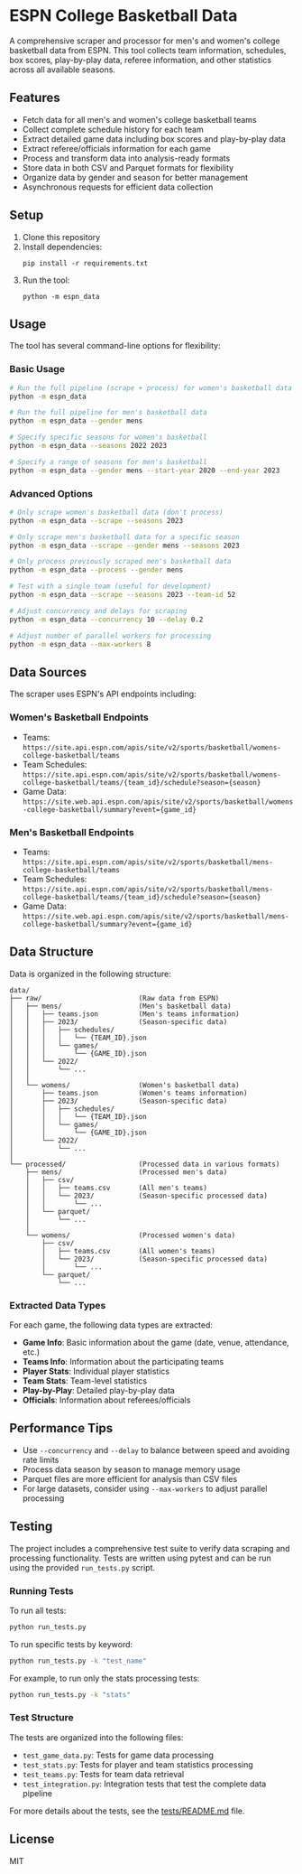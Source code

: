 # ESPN College Basketball Data

A comprehensive scraper and processor for men's and women's college basketball data from ESPN. This tool collects team information, schedules, box scores, play-by-play data, referee information, and other statistics across all available seasons.

## Features

- Fetch data for all men's and women's college basketball teams
- Collect complete schedule history for each team
- Extract detailed game data including box scores and play-by-play data
- Extract referee/officials information for each game
- Process and transform data into analysis-ready formats
- Store data in both CSV and Parquet formats for flexibility
- Organize data by gender and season for better management
- Asynchronous requests for efficient data collection

## Setup

1. Clone this repository
2. Install dependencies:
   ```
   pip install -r requirements.txt
   ```
3. Run the tool:
   ```
   python -m espn_data
   ```

## Usage

The tool has several command-line options for flexibility:

### Basic Usage

```bash
# Run the full pipeline (scrape + process) for women's basketball data for the last two seasons
python -m espn_data

# Run the full pipeline for men's basketball data
python -m espn_data --gender mens

# Specify specific seasons for women's basketball
python -m espn_data --seasons 2022 2023

# Specify a range of seasons for men's basketball
python -m espn_data --gender mens --start-year 2020 --end-year 2023
```

### Advanced Options

```bash
# Only scrape women's basketball data (don't process)
python -m espn_data --scrape --seasons 2023

# Only scrape men's basketball data for a specific season
python -m espn_data --scrape --gender mens --seasons 2023

# Only process previously scraped men's basketball data
python -m espn_data --process --gender mens

# Test with a single team (useful for development)
python -m espn_data --scrape --seasons 2023 --team-id 52

# Adjust concurrency and delays for scraping
python -m espn_data --concurrency 10 --delay 0.2

# Adjust number of parallel workers for processing
python -m espn_data --max-workers 8
```

## Data Sources

The scraper uses ESPN's API endpoints including:

### Women's Basketball Endpoints

- Teams: `https://site.api.espn.com/apis/site/v2/sports/basketball/womens-college-basketball/teams`
- Team Schedules: `https://site.api.espn.com/apis/site/v2/sports/basketball/womens-college-basketball/teams/{team_id}/schedule?season={season}`
- Game Data: `https://site.web.api.espn.com/apis/site/v2/sports/basketball/womens-college-basketball/summary?event={game_id}`

### Men's Basketball Endpoints

- Teams: `https://site.api.espn.com/apis/site/v2/sports/basketball/mens-college-basketball/teams`
- Team Schedules: `https://site.api.espn.com/apis/site/v2/sports/basketball/mens-college-basketball/teams/{team_id}/schedule?season={season}`
- Game Data: `https://site.web.api.espn.com/apis/site/v2/sports/basketball/mens-college-basketball/summary?event={game_id}`

## Data Structure

Data is organized in the following structure:

```
data/
├── raw/                        (Raw data from ESPN)
│   ├── mens/                   (Men's basketball data)
│   │   ├── teams.json          (Men's teams information)
│   │   ├── 2023/               (Season-specific data)
│   │   │   ├── schedules/
│   │   │   │   └── {TEAM_ID}.json
│   │   │   └── games/
│   │   │       └── {GAME_ID}.json
│   │   └── 2022/
│   │       └── ...
│   │
│   └── womens/                 (Women's basketball data)
│       ├── teams.json          (Women's teams information)
│       ├── 2023/               (Season-specific data)
│       │   ├── schedules/
│       │   │   └── {TEAM_ID}.json
│       │   └── games/
│       │       └── {GAME_ID}.json
│       └── 2022/
│           └── ...
│
└── processed/                  (Processed data in various formats)
    ├── mens/                   (Processed men's data)
    │   ├── csv/
    │   │   ├── teams.csv       (All men's teams)
    │   │   └── 2023/           (Season-specific processed data)
    │   │       └── ...
    │   └── parquet/
    │       └── ...
    │
    └── womens/                 (Processed women's data)
        ├── csv/
        │   ├── teams.csv       (All women's teams)
        │   └── 2023/           (Season-specific processed data)
        │       └── ...
        └── parquet/
            └── ...
```

### Extracted Data Types

For each game, the following data types are extracted:

- **Game Info**: Basic information about the game (date, venue, attendance, etc.)
- **Teams Info**: Information about the participating teams
- **Player Stats**: Individual player statistics
- **Team Stats**: Team-level statistics
- **Play-by-Play**: Detailed play-by-play data
- **Officials**: Information about referees/officials

## Performance Tips

- Use `--concurrency` and `--delay` to balance between speed and avoiding rate limits
- Process data season by season to manage memory usage
- Parquet files are more efficient for analysis than CSV files
- For large datasets, consider using `--max-workers` to adjust parallel processing

## Testing

The project includes a comprehensive test suite to verify data scraping and processing functionality. Tests are written using pytest and can be run using the provided `run_tests.py` script.

### Running Tests

To run all tests:

```bash
python run_tests.py
```

To run specific tests by keyword:

```bash
python run_tests.py -k "test_name"
```

For example, to run only the stats processing tests:

```bash
python run_tests.py -k "stats"
```

### Test Structure

The tests are organized into the following files:

- `test_game_data.py`: Tests for game data processing
- `test_stats.py`: Tests for player and team statistics processing
- `test_teams.py`: Tests for team data retrieval
- `test_integration.py`: Integration tests that test the complete data pipeline

For more details about the tests, see the [tests/README.md](tests/README.md) file.

## License

MIT
